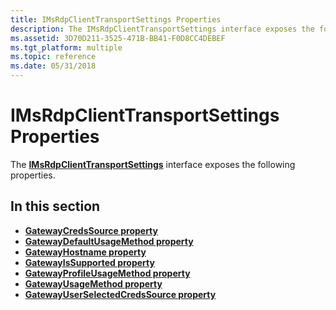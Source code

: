```yaml
---
title: IMsRdpClientTransportSettings Properties
description: The IMsRdpClientTransportSettings interface exposes the following properties.
ms.assetid: 3D70D211-3525-471B-BB41-F0D8CC4DEBEF
ms.tgt_platform: multiple
ms.topic: reference
ms.date: 05/31/2018
---
```


# IMsRdpClientTransportSettings Properties

The [**IMsRdpClientTransportSettings**](imsrdpclienttransportsettings.md) interface exposes the following properties.

## In this section

-   [**GatewayCredsSource property**](imsrdpclienttransportsettings-gatewaycredssource.md)
-   [**GatewayDefaultUsageMethod property**](imsrdpclienttransportsettings-gatewaydefaultusagemethod.md)
-   [**GatewayHostname property**](imsrdpclienttransportsettings-gatewayhostname.md)
-   [**GatewayIsSupported property**](imsrdpclienttransportsettings-gatewayissupported.md)
-   [**GatewayProfileUsageMethod property**](imsrdpclienttransportsettings-gatewayprofileusagemethod.md)
-   [**GatewayUsageMethod property**](imsrdpclienttransportsettings-gatewayusagemethod.md)
-   [**GatewayUserSelectedCredsSource property**](imsrdpclienttransportsettings-gatewayuserselectedcredssource.md)

 

 




